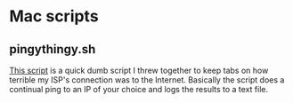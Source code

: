 # Mac scripts

pingythingy.sh
-------
[This script](pingythingy.sh) is a quick dumb script I threw together to keep tabs on how terrible my ISP's connection was to the Internet.  Basically the script does a continual ping to an IP of your choice and logs the results to a text file.
